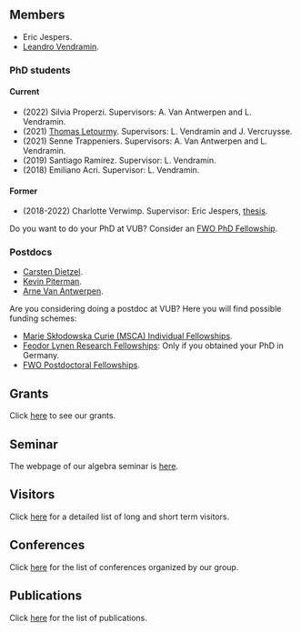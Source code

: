 ## Members

* Eric Jespers.
* [Leandro Vendramin](https://leandrovendramin.org/).

### PhD students

#### Current

* (2022) Silvia Properzi. Supervisors: A. Van Antwerpen and L. Vendramin. 
* (2021) [Thomas Letourmy](https://sites.google.com/view/thomas-letourmy/home). Supervisors: L. Vendramin and J. Vercruysse. 
* (2021) Senne Trappeniers. Supervisors: A. Van Antwerpen and L. Vendramin.
* (2019) Santiago Ramírez. Supervisor: L. Vendramin.
* (2018) Emiliano Acri. Supervisor: L. Vendramin. 

#### Former

* (2018-2022) Charlotte Verwimp. Supervisor: Eric Jespers, [thesis](https://leandrovendramin.org/files/verwimp.pdf).

Do you want to do your PhD at VUB? Consider an [FWO PhD Fellowship](https://www.fwo.be/en/fellowships-funding/phd-fellowships/). 

### Postdocs

* [Carsten Dietzel](https://sites.google.com/view/carstendietzel/startseite?pli=1).
* [Kevin Piterman](http://mate.dm.uba.ar/~kpiterman/).
* [Arne Van Antwerpen](https://vanantwerpen.github.io/).

Are you considering doing a postdoc at VUB? Here you will find possible funding schemes: 

* [Marie Skłodowska Curie (MSCA) Individual Fellowships](https://marie-sklodowska-curie-actions.ec.europa.eu/actions/postdoctoral-fellowships).
* [Feodor Lynen Research Fellowships](https://www.humboldt-foundation.de/en/apply/sponsorship-programmes/feodor-lynen-research-fellowship): Only if you obtained your PhD in Germany.
* [FWO Postdoctoral Fellowships](https://www.fwo.be/en/fellowships-funding/postdoctoral-fellowships/).

## Grants 

Click [here](grants.md) to see our grants. 

## Seminar 

The webpage of our algebra seminar is [here](qa.md). 

## Visitors

Click [here](visitors.md) for a detailed list of long and short term visitors. 

## Conferences

Click [here](conferences.md) for the list of conferences organized by our group. 

## Publications

Click [here](publications.md) for the list of publications.

